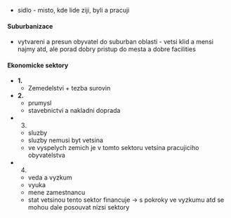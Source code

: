 - sidlo - misto, kde lide ziji, byli a pracuji

#### Suburbanizace
- vytvareni a presun obyvatel do suburban oblasti - vetsi klid a mensi najmy atd, ale porad dobry pristup do mesta a dobre facilities
#### Ekonomicke sektory
- **1.**
	- Zemedelstvi + tezba surovin
- **2.**
	- prumysl
	- stavebnictvi a nakladni doprada
- 3.
	- sluzby
	- sluzby nemusi byt vetsina
	- ve vyspelych zemich je v tomto sektoru vetsina pracujiciho obyvatelstva
- 4.
	- veda a vyzkum
	- vyuka
	- mene zamestnancu
	- stat vetsinou tento sektor financuje -> s pokroky ve vyzkumu atd se mohou dale posouvat nizsi sektory 
